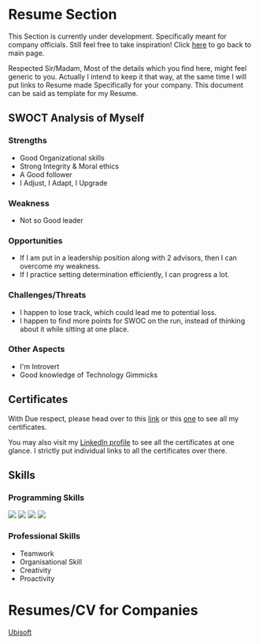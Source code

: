 <!-- @format -->

# Resume Section

This Section is currently under development. Specifically meant for company officials.
Still feel free to take inspiration!
Click [here](README.md) to go back to main page.

Respected Sir/Madam,
Most of the details which you find here, might feel generic to you. Actually I intend to keep it that way, at the same time I will put links to Resume made Specifically for your company. This document can be said as template for my Resume.

## SWOCT Analysis of Myself

### Strengths

- Good Organizational skills
- Strong Integrity & Moral ethics
- A Good follower
- I Adjust, I Adapt, I Upgrade

### Weakness

- Not so Good leader

### Opportunities

- If I am put in a leadership position along with 2 advisors, then I can overcome my weakness.
- If I practice setting determination efficiently, I can progress a lot.

### Challenges/Threats

- I happen to lose track, which could lead me to potential loss.
- I happen to find more points for SWOC on the run, instead of thinking about it while sitting at one place.

### Other Aspects

- I'm Introvert
- Good knowledge of Technology Gimmicks

## Certificates

With Due respect, please head over to this [link](https://bit.ly/2HO5GwO) or this [one](https://1drv.ms/u/s!AqbOAR5ggpjcgcVQxXjLoGFA-TaG8w?e=woTWb5) to see all my certificates.

You may also visit my [LinkedIn profile](http://bit.ly/mrdghLI) to see all the certificates at one glance. I strictly put individual links to all the certificates over there.

## Skills

### Programming Skills

<img src="https://img.shields.io/badge/c%20-%2300599C.svg?&style=for-the-badge&logo=c&logoColor=white"/> <img src="https://img.shields.io/badge/c++%20-%2300599C.svg?&style=for-the-badge&logo=c%2B%2B&ogoColor=white"/> <img src="https://img.shields.io/badge/python%20-%2314354C.svg?&style=for-the-badge&logo=python&logoColor=white"/> <img src="https://img.shields.io/badge/markdown-%23000000.svg?&style=for-the-badge&logo=markdown&logoColor=white"/>

### Professional Skills

- Teamwork
- Organisational Skill
- Creativity
- Proactivity

# Resumes/CV for Companies

[Ubisoft](https://www.canva.com/design/DAEpUv_TfEE/PSCdquyebRkXgl6dSbqbeg/view?utm_content=DAEpUv_TfEE&utm_campaign=designshare&utm_medium=link&utm_source=publishsharelink)
